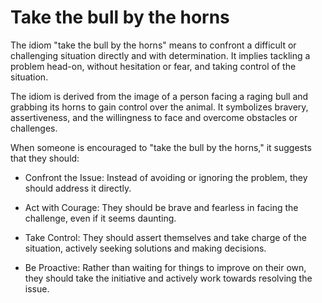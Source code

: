 # Take the bull by the horns

The idiom "take the bull by the horns" means to confront a difficult or challenging situation directly and with determination. It implies tackling a problem head-on, without hesitation or fear, and taking control of the situation.

The idiom is derived from the image of a person facing a raging bull and grabbing its horns to gain control over the animal. It symbolizes bravery, assertiveness, and the willingness to face and overcome obstacles or challenges.

When someone is encouraged to "take the bull by the horns," it suggests that they should:

* Confront the Issue: Instead of avoiding or ignoring the problem, they should address it directly.

* Act with Courage: They should be brave and fearless in facing the challenge, even if it seems daunting.

* Take Control: They should assert themselves and take charge of the situation, actively seeking solutions and making decisions.

* Be Proactive: Rather than waiting for things to improve on their own, they should take the initiative and actively work towards resolving the issue.
